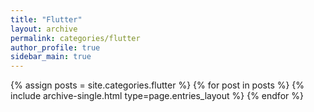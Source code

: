 ```yaml
---
title: "Flutter"
layout: archive
permalink: categories/flutter
author_profile: true
sidebar_main: true
---
```



{% assign posts = site.categories.flutter %}
{% for post in posts %} {% include archive-single.html type=page.entries_layout %} {% endfor %}